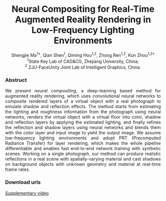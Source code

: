 # <center> Neural Compositing for Real-Time Augmented Reality Rendering in Low-Frequency Lighting Environments </center>
<center> Shengjie Ma<sup>1*</sup>, Qian Shen<sup>1</sup>, Qiming Hou<sup>1,2</sup>, Zhong Ren<sup>1,2</sup>, Kun Zhou<sup>1,2*</sup> </center>  

<center> <sup>1</sup>State Key Lab of CAD&CG, Zhejiang University, China; </center>  

<center> <sup>2</sup> ZJU-FaceUnity Joint Lab of Intelligent Graphics, China. </center>  

### Abstruct

<p style="text-align:justify;"> We present <i>neural compositing</i>, a deep-learning based method for augmented reality rendering, which uses convolutional neural networks to composite rendered layers of a virtual object with a real photograph to emulate shadow and reflection effects. The method starts from estimating the lighting and roughness information from the photograph using neural networks, renders the virtual object with a virtual floor into color, shadow and reflection layers by applying the estimated lighting, and finally refines the reflection and shadow layers using neural networks and blends them with the color layer and input image to yield the output image. We assume low-frequency lighting environments and adopt PRT (Precomputed Radiance Transfer) for layer rendering, which makes the whole pipeline differentiable and enables fast end-to-end network training with synthetic scenes. Working on a single photograph, our method can produce realistic reflections in a real scene with spatially-varying material and cast shadows on background objects with unknown geometry and material at real-time frame rates. </p>

### Download urls
<!--[Supplementary video](./edition_scis_final_720p.mp4) -->
<a href="test.txt">Supplementary video</a>